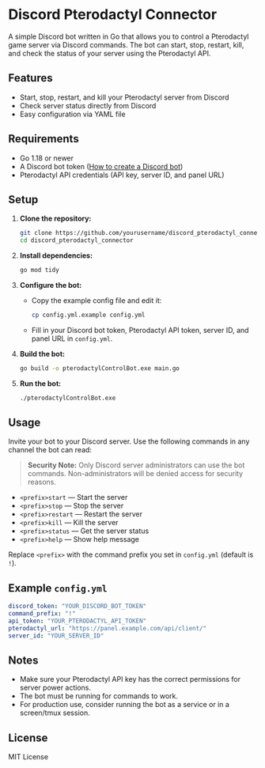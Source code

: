 # Discord Pterodactyl Connector

A simple Discord bot written in Go that allows you to control a Pterodactyl game server via Discord commands. The bot can start, stop, restart, kill, and check the status of your server using the Pterodactyl API.

## Features
- Start, stop, restart, and kill your Pterodactyl server from Discord
- Check server status directly from Discord
- Easy configuration via YAML file

## Requirements
- Go 1.18 or newer
- A Discord bot token ([How to create a Discord bot](https://discord.com/developers/applications))
- Pterodactyl API credentials (API key, server ID, and panel URL)

## Setup

1. **Clone the repository:**
   ```sh
   git clone https://github.com/yourusername/discord_pterodactyl_connector.git
   cd discord_pterodactyl_connector
   ```

2. **Install dependencies:**
   ```sh
   go mod tidy
   ```

3. **Configure the bot:**
   - Copy the example config file and edit it:
     ```sh
     cp config.yml.example config.yml
     ```
   - Fill in your Discord bot token, Pterodactyl API token, server ID, and panel URL in `config.yml`.

4. **Build the bot:**
   ```sh
   go build -o pterodactylControlBot.exe main.go
   ```

5. **Run the bot:**
   ```sh
   ./pterodactylControlBot.exe
   ```

## Usage
Invite your bot to your Discord server. Use the following commands in any channel the bot can read:

> **Security Note:** Only Discord server administrators can use the bot commands. Non-administrators will be denied access for security reasons.

- `<prefix>start` — Start the server
- `<prefix>stop` — Stop the server
- `<prefix>restart` — Restart the server
- `<prefix>kill` — Kill the server
- `<prefix>status` — Get the server status
- `<prefix>help` — Show help message

Replace `<prefix>` with the command prefix you set in `config.yml` (default is `!`).

## Example `config.yml`
```yaml
discord_token: "YOUR_DISCORD_BOT_TOKEN"
command_prefix: "!"
api_token: "YOUR_PTERODACTYL_API_TOKEN"
pterodactyl_url: "https://panel.example.com/api/client/"
server_id: "YOUR_SERVER_ID"
```

## Notes
- Make sure your Pterodactyl API key has the correct permissions for server power actions.
- The bot must be running for commands to work.
- For production use, consider running the bot as a service or in a screen/tmux session.

## License
MIT License
